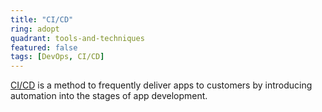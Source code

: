 ```yaml
---
title: "CI/CD"
ring: adopt
quadrant: tools-and-techniques
featured: false
tags: [DevOps, CI/CD]
---
```


[CI/CD](https://www.redhat.com/en/topics/devops/what-is-ci-cd) is a method to frequently deliver apps to customers by introducing automation into the stages of app development.
